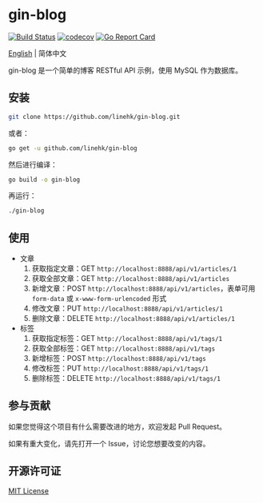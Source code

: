 # gin-blog

[![Build Status](https://travis-ci.org/linehk/gin-blog.svg?branch=master)](https://travis-ci.org/linehk/gin-blog)
[![codecov](https://codecov.io/gh/linehk/gin-blog/branch/master/graph/badge.svg)](https://codecov.io/gh/linehk/gin-blog)
[![Go Report Card](https://goreportcard.com/badge/github.com/linehk/gin-blog)](https://goreportcard.com/report/github.com/linehk/gin-blog)

[English](./README-en.md "English") | 简体中文

gin-blog 是一个简单的博客 RESTful API 示例，使用 MySQL 作为数据库。

## 安装

```bash
git clone https://github.com/linehk/gin-blog.git
```

或者：

```bash
go get -u github.com/linehk/gin-blog
```

然后进行编译：

```bash
go build -o gin-blog
```

再运行：

```bash
./gin-blog
```

## 使用

* 文章
  1. 获取指定文章：GET `http://localhost:8888/api/v1/articles/1`
  2. 获取全部文章：GET `http://localhost:8888/api/v1/articles`
  3. 新增文章：POST `http://localhost:8888/api/v1/articles`，表单可用 `form-data` 或 `x-www-form-urlencoded` 形式
  4. 修改文章：PUT `http://localhost:8888/api/v1/articles/1`
  5. 删除文章：DELETE `http://localhost:8888/api/v1/articles/1`
* 标签
  1. 获取指定标签：GET `http://localhost:8888/api/v1/tags/1`
  2. 获取全部标签：GET `http://localhost:8888/api/v1/tags`
  3. 新增标签：POST `http://localhost:8888/api/v1/tags`
  4. 修改标签：PUT `http://localhost:8888/api/v1/tags/1`
  5. 删除标签：DELETE `http://localhost:8888/api/v1/tags/1`

## 参与贡献

如果您觉得这个项目有什么需要改进的地方，欢迎发起 Pull Request。

如果有重大变化，请先打开一个 Issue，讨论您想要改变的内容。

## 开源许可证

[MIT License](./LICENSE "MIT License")
